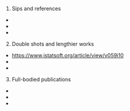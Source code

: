 1. Sips and references
-
-
-

2. Double shots and lengthier works
- https://www.jstatsoft.org/article/view/v059i10
-
-

3. Full-bodied publications
-
-
-
